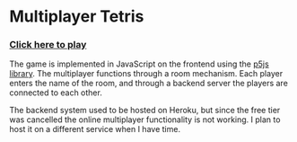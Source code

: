 # Multiplayer Tetris

### [Click here to play](https://janicijevic.github.io/tetris)

The game is implemented in JavaScript on the frontend using the [p5js library](https://p5js.org/). The multiplayer functions through a room mechanism. Each player enters the name of the room, and through a backend server the players are connected to each other. 


The backend system used to be hosted on Heroku, but since the free tier was cancelled the online multiplayer functionality is not working. I plan to host it on a different service when I have time.

